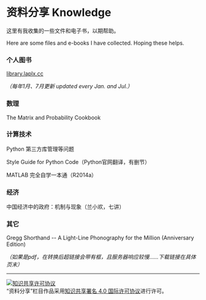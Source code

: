 # 资料分享 Knowledge

这里有我收集的一些文件和电子书，以期帮助。

Here are some files and e-books I have collected. Hoping these helps.

### 个人图书

[library.laplx.cc](library.laplx.cc)

*（每年1月、7月更新 updated every Jan. and Jul.）*

### 数理

The Matrix and Probability Cookbook

### 计算技术

Python 第三方库管理等问题

Style Guide for Python Code（Python官网翻译，有删节）

MATLAB 完全自学一本通（R2014a）

### 经济

中国经济中的政府：机制与现象（兰小欢，七讲）

### 其它

Gregg Shorthand -- A Light-Line Phonography for the Million (Anniversary Edition)

*（如果是pdf，在转换后超链接会带有框，且服务器响应较慢……下载链接在具体页末）*

---

<a rel="license" href="http://creativecommons.org/licenses/by/4.0/"><img alt="知识共享许可协议" style="border-width:0" src="https://i.creativecommons.org/l/by/4.0/88x31.png" /></a><br />“资料分享”栏目作品采用<a rel="license" href="http://creativecommons.org/licenses/by/4.0/">知识共享署名 4.0 国际许可协议</a>进行许可。